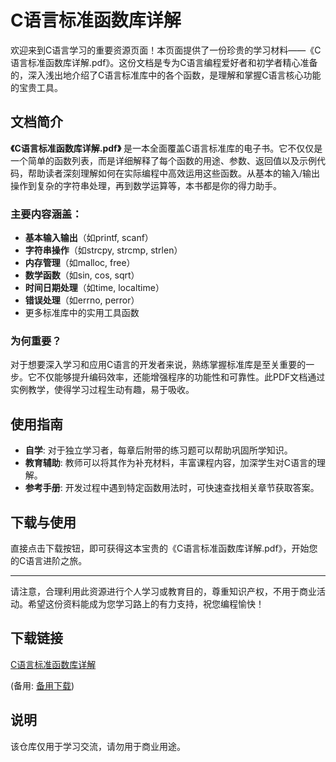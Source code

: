 # C语言标准函数库详解

欢迎来到C语言学习的重要资源页面！本页面提供了一份珍贵的学习材料——《C语言标准函数库详解.pdf》。这份文档是专为C语言编程爱好者和初学者精心准备的，深入浅出地介绍了C语言标准库中的各个函数，是理解和掌握C语言核心功能的宝贵工具。

## 文档简介

**《C语言标准函数库详解.pdf》** 是一本全面覆盖C语言标准库的电子书。它不仅仅是一个简单的函数列表，而是详细解释了每个函数的用途、参数、返回值以及示例代码，帮助读者深刻理解如何在实际编程中高效运用这些函数。从基本的输入/输出操作到复杂的字符串处理，再到数学运算等，本书都是你的得力助手。

### 主要内容涵盖：
- **基本输入输出**（如printf, scanf）
- **字符串操作**（如strcpy, strcmp, strlen）
- **内存管理**（如malloc, free）
- **数学函数**（如sin, cos, sqrt）
- **时间日期处理**（如time, localtime）
- **错误处理**（如errno, perror）
- 更多标准库中的实用工具函数

### 为何重要？

对于想要深入学习和应用C语言的开发者来说，熟练掌握标准库是至关重要的一步。它不仅能够提升编码效率，还能增强程序的功能性和可靠性。此PDF文档通过实例教学，使得学习过程生动有趣，易于吸收。

## 使用指南

- **自学**: 对于独立学习者，每章后附带的练习题可以帮助巩固所学知识。
- **教育辅助**: 教师可以将其作为补充材料，丰富课程内容，加深学生对C语言的理解。
- **参考手册**: 开发过程中遇到特定函数用法时，可快速查找相关章节获取答案。

## 下载与使用

直接点击下载按钮，即可获得这本宝贵的《C语言标准函数库详解.pdf》，开始您的C语言进阶之旅。

---

请注意，合理利用此资源进行个人学习或教育目的，尊重知识产权，不用于商业活动。希望这份资料能成为您学习路上的有力支持，祝您编程愉快！

## 下载链接
[C语言标准函数库详解](https://pan.quark.cn/s/a125a3a5873c) 

(备用: [备用下载](https://pan.baidu.com/s/1gSlUJCt8bcXkjyJy1ga0Pw?pwd=1234))

## 说明

该仓库仅用于学习交流，请勿用于商业用途。
